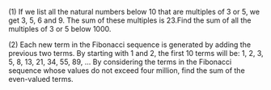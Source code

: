 (1)   If we list all the natural numbers below 10 that are multiples of 3 or 5, we get 3, 5, 6 and 9. The sum of these multiples is       23.Find the sum of all the multiples of 3 or 5 below 1000.

(2)   Each new term in the Fibonacci sequence is generated by adding the previous two terms. By starting with 1 and 2, the first 10       terms will be:          1, 2, 3, 5, 8, 13, 21, 34, 55, 89, ...
      By considering the terms in the Fibonacci sequence whose values do not exceed four million, find the sum of the even-valued         terms.
